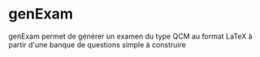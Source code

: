 # genExam
genExam permet de générer un examen du type QCM au format LaTeX à partir d'une banque de questions simple à construire
